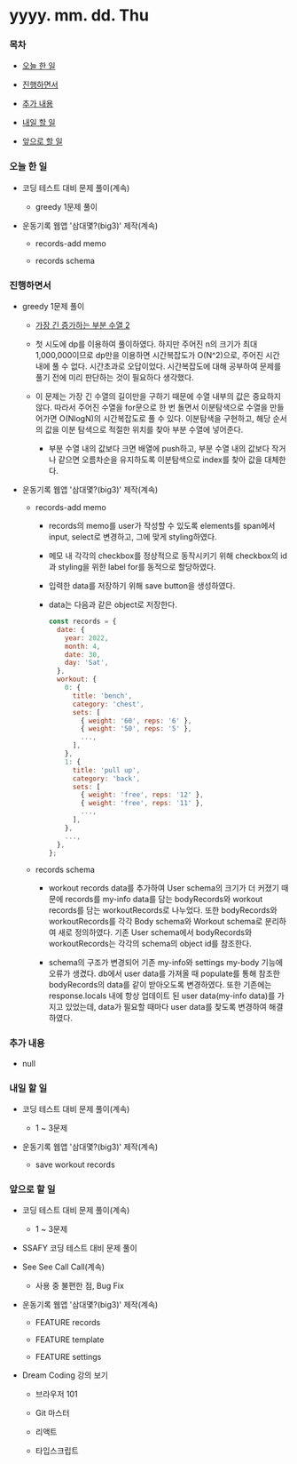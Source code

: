 # yyyy. mm. dd. Thu

### 목차

- [오늘 한 일](#오늘-한-일)

- [진행하면서](#진행하면서)

- [추가 내용](#추가-내용)

- [내일 할 일](#내일-할-일)

- [앞으로 할 일](#앞으로-할-일)

### 오늘 한 일

- 코딩 테스트 대비 문제 풀이(계속)

  - greedy 1문제 풀이

- 운동기록 웹앱 '삼대몇?(big3)' 제작(계속)

  - records-add memo

  - records schema

### 진행하면서

- greedy 1문제 풀이

  - [가장 긴 증가하는 부분 수열 2](https://www.acmicpc.net/problem/12015)

  - 첫 시도에 dp를 이용하여 풀이하였다. 하지만 주어진 n의 크기가 최대 1,000,000이므로 dp만을 이용하면 시간복잡도가 O(N^2)으로, 주어진 시간 내에 풀 수 없다. 시간초과로 오답이었다. 시간복잡도에 대해 공부하여 문제를 풀기 전에 미리 판단하는 것이 필요하다 생각했다.

  - 이 문제는 가장 긴 수열의 길이만을 구하기 때문에 수열 내부의 값은 중요하지 않다. 따라서 주어진 수열을 for문으로 한 번 돌면서 이분탐색으로 수열을 만들어가면 O(NlogN)의 시간복잡도로 풀 수 있다. 이분탐색을 구현하고, 해당 순서의 값을 이분 탐색으로 적절한 위치를 찾아 부분 수열에 넣어준다.

    - 부분 수열 내의 값보다 크면 배열에 push하고, 부분 수열 내의 값보다 작거나 같으면 오름차순을 유지하도록 이분탐색으로 index를 찾아 값을 대체한다.

- 운동기록 웹앱 '삼대몇?(big3)' 제작(계속)

  - records-add memo

    - records의 memo를 user가 작성할 수 있도록 elements를 span에서 input, select로 변경하고, 그에 맞게 styling하였다.

    - 메모 내 각각의 checkbox를 정상적으로 동작시키기 위해 checkbox의 id과 styling을 위한 label for를 동적으로 할당하였다.

    - 입력한 data를 저장하기 위해 save button을 생성하였다.

    - data는 다음과 같은 object로 저장한다.

      ```JavaScript
      const records = {
        date: {
          year: 2022,
          month: 4,
          date: 30,
          day: 'Sat',
        },
        workout: {
          0: {
            title: 'bench',
            category: 'chest',
            sets: [
              { weight: '60', reps: '6' },
              { weight: '50', reps: '5' },
              ...,
            ],
          },
          1: {
            title: 'pull up',
            category: 'back',
            sets: [
              { weight: 'free', reps: '12' },
              { weight: 'free', reps: '11' },
              ...,
            ],
          },
          ...,
        },
      };

      ```

  - records schema

    - workout records data를 추가하여 User schema의 크기가 더 커졌기 때문에 records를 my-info data를 담는 bodyRecords와 workout records를 담는 workoutRecords로 나누었다. 또한 bodyRecords와 workoutRecords를 각각 Body schema와 Workout schema로 분리하여 새로 정의하였다. 기존 User schema에서 bodyRecords와 workoutRecords는 각각의 schema의 object id를 참조한다.

    - schema의 구조가 변경되어 기존 my-info와 settings my-body 기능에 오류가 생겼다. db에서 user data를 가져올 때 populate를 통해 참조한 bodyRecords의 data를 같이 받아오도록 변경하였다. 또한 기존에는 response.locals 내에 항상 업데이트 된 user data(my-info data)를 가지고 있었는데, data가 필요할 때마다 user data를 찾도록 변경하여 해결하였다.

### 추가 내용

- null

### 내일 할 일

- 코딩 테스트 대비 문제 풀이(계속)

  - 1 ~ 3문제

- 운동기록 웹앱 '삼대몇?(big3)' 제작(계속)

  - save workout records

### 앞으로 할 일

- 코딩 테스트 대비 문제 풀이(계속)

  - 1 ~ 3문제

- SSAFY 코딩 테스트 대비 문제 풀이

- See See Call Call(계속)

  - 사용 중 불편한 점, Bug Fix

- 운동기록 웹앱 '삼대몇?(big3)' 제작(계속)

  - FEATURE records

  - FEATURE template

  - FEATURE settings

- Dream Coding 강의 보기

  - 브라우저 101

  - Git 마스터

  - 리액트

  - 타입스크립트

<br><br>
